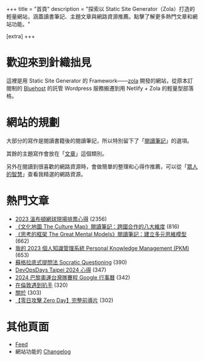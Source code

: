 +++
title = "首頁"
description = "探索以 Static Site Generator（Zola）打造的輕量網站，涵蓋讀書筆記、主題文章與網路資源推薦。點擊了解更多熱門文章和網站功能。"

[extra]
+++

# 歡迎來到針織拙見

這裡是用 Static Site Generator 的 Framework——[zola](https://www.getzola.org/documentation/getting-started/overview/) 開發的網站，從原本訂閱制的 [Bluehost](https://www.bluehost.com/) 的託管 Wordpress 服務搬遷到用 Netlify + Zola 的輕量型部落格。

# 網站的規劃

大部分的寫作是閱讀書籍後的閱讀筆記，所以特別留下了「[閱讀筆記](reading-notes/)」的選項。

其餘的主題寫作會放在「[文章](blog/)」這個類別。

另外在閱讀到很喜歡的網路資源時，會做簡單的整理和心得作推薦，可以從「[眾人的智慧](wistom/)」查看我精選的網路資源。

# 熱門文章
* [2023 溫布頓網球現場排票心得](/blog/2023-wimbledon-tennis/) <span class="view-count">(2356)</span>
* [《文化地圖 The Culture Map》閱讀筆記：跨國合作的八大維度](/reading-notes/the-culture-map/) <span class="view-count">(816)</span>
* [《思考的框架 The Great Mental Models》閱讀筆記：建立多元思維模型](/reading-notes/the-great-mental-models/) <span class="view-count">(662)</span>
* [我的 2023 個人知識管理系統 Personal Knowledge Management (PKM)](/blog/2023-personal-knowledge-management/) <span class="view-count">(653)</span>
* [蘇格拉底式提問法 Socratic Questioning](/wisdom/methods/socratic-questioning/) <span class="view-count">(390)</span>
* [DevOpsDays Taipei 2024 心得](/blog/2024-devopsdays-taipei/) <span class="view-count">(347)</span>
* [2024 巴黎奧運台灣隊賽程 Google 行事曆](/blog/2024-olympics-taiwan-calendar/) <span class="view-count">(342)</span>
* [在倫敦遇到扒手](/blog/london-pickpocketing/) <span class="view-count">(320)</span>
* [關於](/about/) <span class="view-count">(303)</span>
* [【零日攻擊 Zero Day】完整前導片](/wisdom/videos/zero-day-trailer/) <span class="view-count">(302)</span>


# 其他頁面
* [Feed](/atom.xml)
* 網站功能的 [Changelog](@/changelog/index.md)
